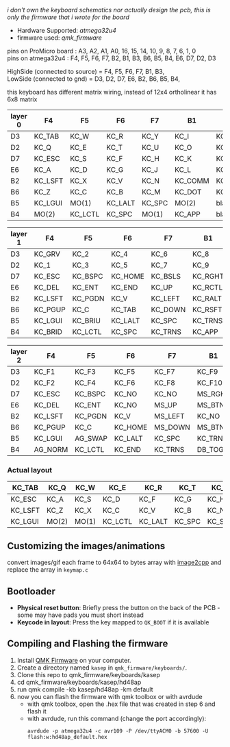 
*i don't own the keyboard schematics nor actually design the pcb, this is only the firmware that i wrote for the board*

* Hardware Supported: *atmega32u4*
* firmware used: *qmk_firmware*


pins on ProMicro board : A3, A2, A1, A0, 16, 15, 14, 10, 9,  8,  7,  6,  1,  0
<br>
pins on atmega32u4     : F4, F5, F6, F7, B2, B1, B3, B6, B5, B4, E6, D7, D2, D3

HighSide (connected to source) = F4, F5, F6, F7, B1, B3, 
<br>
LowSide (connected to gnd)     = D3, D2, D7, E6, B2, B6, B5, B4, 

this keyboard has different matrix wiring, instead of 12x4 ortholinear it has 6x8 matrix

|layer 0| F4       | F5       | F6       | F7      | B1       | B3       |
| -- | -------- | -------- | -------- | ------- | -------- | -------- |
| D3 | KC\_TAB  | KC\_W    | KC\_R    | KC\_Y   | KC\_I    | KC\_P    |
| D2 | KC\_Q    | KC\_E    | KC\_T    | KC\_U   | KC\_O    | KC\_BSPC |
| D7 | KC\_ESC  | KC\_S    | KC\_F    | KC\_H   | KC\_K    | KC\_SCLN |
| E6 | KC\_A    | KC\_D    | KC\_G    | KC\_J   | KC\_L    | KC\_QUOT |
| B2 | KC\_LSFT | KC\_X    | KC\_V    | KC\_N   | KC\_COMM | KC\_SLSH |
| B6 | KC\_Z    | KC\_C    | KC\_B    | KC\_M   | KC\_DOT  | KC\_ENT  |
| B5 | KC\_LGUI | MO(1)    | KC\_LALT | KC\_SPC | MO(2)    | blank    |
| B4 | MO(2)    | KC\_LCTL | KC\_SPC  | MO(1)   | KC\_APP  | blank    |

|layer 1| F4       | F5       | F6       | F7       | B1       | B3       |
| -- | -------- | -------- | -------- | -------- | -------- | -------- |
| D3 | KC\_GRV  | KC\_2    | KC\_4    | KC\_6    | KC\_8    | KC\_0    |
| D2 | KC\_1    | KC\_3    | KC\_5    | KC\_7    | KC\_9    | KC\_BSPC |
| D7 | KC\_ESC  | KC\_BSPC | KC\_HOME | KC\_BSLS | KC\_RGHT | KC\_LBRC |
| E6 | KC\_DEL  | KC\_ENT  | KC\_END  | KC\_UP   | KC\_RCTL | KC\_RBRC |
| B2 | KC\_LSFT | KC\_PGDN | KC\_V    | KC\_LEFT | KC\_RALT | KC\_MINS |
| B6 | KC\_PGUP | KC\_C    | KC\_TAB  | KC\_DOWN | KC\_RSFT | KC\_EQL  |
| B5 | KC\_LGUI | KC\_BRIU | KC\_LALT | KC\_SPC  | KC\_TRNS | KC\_VOLD |
| B4 | KC\_BRID | KC\_LCTL | KC\_SPC  | KC\_TRNS | KC\_APP  | KC\_VOLU |

|layer 2| F4       | F5       | F6       | F7       | B1       | B3       |
| -- | -------- | -------- | -------- | -------- | -------- | -------- |
| D3 | KC\_F1   | KC\_F3   | KC\_F5   | KC\_F7   | KC\_F9   | KC\_F11  |
| D2 | KC\_F2   | KC\_F4   | KC\_F6   | KC\_F8   | KC\_F10  | KC\_F12  |
| D7 | KC\_ESC  | KC\_BSPC | KC\_NO   | KC\_NO   | MS\_RGHT | MS\_WHLU |
| E6 | KC\_DEL  | KC\_ENT  | KC\_NO   | MS\_UP   | MS\_BTN1 | KC\_BSPC |
| B2 | KC\_LSFT | KC\_PGDN | KC\_V    | MS\_LEFT | KC\_NO   | MS\_WHLD |
| B6 | KC\_PGUP | KC\_C    | KC\_HOME | MS\_DOWN | MS\_BTN2 | KC\_ENT  |
| B5 | KC\_LGUI | AG\_SWAP | KC\_LALT | KC\_SPC  | KC\_TRNS | QK\_RBT  |
| B4 | AG\_NORM | KC\_LCTL | KC\_END  | KC\_TRNS | DB\_TOGG | QK\_BOOT |



### Actual layout

| KC_TAB  | KC_Q   | KC_W   | KC_E   | KC_R   | KC_T   | KC_Y   | KC_U   | KC_I   | KC_O   | KC_P   | KC_BSPC |
|---------|--------|--------|--------|--------|--------|--------|--------|--------|--------|--------|---------|
| KC_ESC  | KC_A   | KC_S   | KC_D   | KC_F   | KC_G   | KC_H   | KC_J   | KC_K   | KC_L   | KC_SCLN| KC_QUOT |
| KC_LSFT | KC_Z   | KC_X   | KC_C   | KC_V   | KC_B   | KC_N   | KC_M   | KC_COMM| KC_DOT | KC_SLSH| KC_ENT  |
| KC_LGUI | MO(2)  | MO(1)  | KC_LCTL| KC_LALT| KC_SPC | KC_SPC | MO(1)  | MO(2)  | KC_APP | blank  | blank   |

## Customizing the images/animations
convert images/gif each frame to 64x64 to bytes array with [image2cpp](https://javl.github.io/image2cpp/)
and replace the array in `keymap.c`

## Bootloader

* **Physical reset button**: Briefly press the button on the back of the PCB - some may have pads you must short instead
* **Keycode in layout**: Press the key mapped to `QK_BOOT` if it is available


## Compiling and Flashing the firmware

1. Install [QMK Firmware](https://docs.qmk.fm/#/newbs_getting_started) on your computer.
2. Create a directory named `kasep` in `qmk_firmware/keyboards/`.
3. Clone this repo to qmk_firmware/keyboards/kasep
4. cd qmk_firmware/keyboards/kasep/hd48ap
5. run qmk compile -kb kasep/hd48ap -km default
7. now you can flash the firmware with qmk toolbox or with avrdude
   * with qmk toolbox, open the .hex file that was created in step 6 and flash it
   * with avrdude, run this command (change the port accordingly):
     ```
     avrdude -p atmega32u4 -c avr109 -P /dev/ttyACM0 -b 57600 -U flash:w:hd48ap_default.hex
     ```

